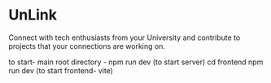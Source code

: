﻿# UnLink
 Connect with tech enthusiasts from your University and contribute to projects that your connections are working on.

 to start- 
 main root directory - npm run dev (to start server)
 cd frontend 
 npm run dev (to start frontend- vite)
